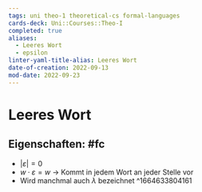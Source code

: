 ```yaml
---
tags: uni theo-1 theoretical-cs formal-languages
cards-deck: Uni::Courses::Theo-I
completed: true
aliases:
  - Leeres Wort
  - epsilon
linter-yaml-title-alias: Leeres Wort
date-of-creation: 2022-09-13
mod-date: 2022-09-23
---
```


# Leeres Wort

## Eigenschaften: #fc
- $|\varepsilon|=0$
- $w\cdot\varepsilon=w$
	→ Kommt in jedem Wort an jeder Stelle vor
 - Wird manchmal auch $\lambda$ bezeichnet
^1664633804161
